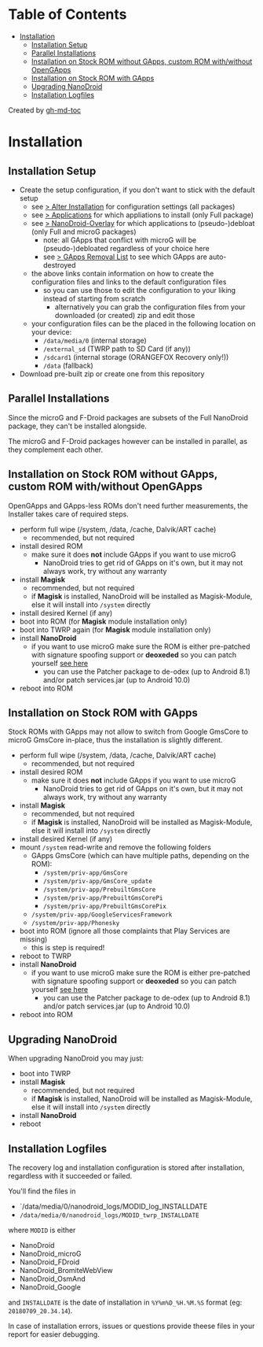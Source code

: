 Table of Contents
=================

   * [Installation](#installation)
      * [Installation Setup](#installation-setup)
      * [Parallel Installations](#parallel-installations)
      * [Installation on Stock ROM without GApps, custom ROM with/without OpenGApps](#installation-on-stock-rom-without-gapps-custom-rom-withwithout-opengapps)
      * [Installation on Stock ROM with GApps](#installation-on-stock-rom-with-gapps)
      * [Upgrading NanoDroid](#upgrading-nanodroid)
      * [Installation Logfiles](#installation-logfiles)

Created by [gh-md-toc](https://github.com/ekalinin/github-markdown-toc)

# Installation

## Installation Setup

* Create the setup configuration, if you don't want to stick with the default setup
   * see [> Alter Installation](AlterInstallation.md) for configuration settings (all packages)
   * see [> Applications](Applications.md) for which appliations to install (only Full package)
   * see [> NanoDroid-Overlay](NanoDroidOverlay.md) for which applications to (pseudo-)debloat (only Full and microG packages)
      * note: all GApps that conflict with microG will be (pseudo-)debloated regardless of your choice here
      * see [> GApps Removal List](GAppsRemoval.md) to see which GApps are auto-destroyed
   * the above links contain information on how to create the configuration files and links to the default configuration files
      * so you can use those to edit the configuration to your liking instead of starting from scratch
          * alternatively you can grab the configuration files from your downloaded (or created) zip and edit those
   * your configuration files can be the placed in the following location on your device:
      * `/data/media/0` (internal storage)
      * `/external_sd` (TWRP path to SD Card (if any))
      * `/sdcard1` (internal storage (ORANGEFOX Recovery only!))
      * `/data` (fallback)
* Download pre-built zip or create one from this repository

## Parallel Installations

Since the microG and F-Droid packages are subsets of the Full NanoDroid package, they can't be installed alongside.

The microG and F-Droid packages however can be installed in parallel, as they complement each other.

## Installation on Stock ROM without GApps, custom ROM with/without OpenGApps

OpenGApps and GApps-less ROMs don't need further measurements, the Installer takes care of required steps.

* perform full wipe (/system, /data, /cache, Dalvik/ART cache)
  * recommended, but not required
* install desired ROM
  * make sure it does **not** include GApps if you want to use microG
     * NanoDroid tries to get rid of GApps on it's own, but it may not always work, try without any warranty
* install **Magisk**
  * recommended, but not required
  * if **Magisk** is installed, NanoDroid will be installed as Magisk-Module, else it will install into `/system` directly
* install desired Kernel (if any)
* boot into ROM (for **Magisk** module installation only)
* boot into TWRP again (for **Magisk** module installation only)
* install **NanoDroid**
  * if you want to use microG make sure the ROM is either pre-patched with signature spoofing support or **deoxeded** so you can patch yourself [see here](DeodexServices.md)
     * you can use the Patcher package to de-odex (up to Android 8.1) and/or patch services.jar (up to Android 10.0)
* reboot into ROM

## Installation on Stock ROM with GApps

Stock ROMs with GApps may not allow to switch from Google GmsCore to microG GmsCore in-place, thus the installation is slightly different.

* perform full wipe (/system, /data, /cache, Dalvik/ART cache)
  * recommended, but not required
* install desired ROM
  * make sure it does **not** include GApps if you want to use microG
     * NanoDroid tries to get rid of GApps on it's own, but it may not always work, try without any warranty
* install **Magisk**
  * recommended, but not required
  * if **Magisk** is installed, NanoDroid will be installed as Magisk-Module, else it will install into `/system` directly
* install desired Kernel (if any)
* mount `/system` read-write and remove the following folders
  * GApps GmsCore (which can have multiple paths, depending on the ROM):
     * `/system/priv-app/GmsCore`
     * `/system/priv-app/GmsCore_update`
     * `/system/priv-app/PrebuiltGmsCore`
     * `/system/priv-app/PrebuiltGmsCorePi`
     * `/system/priv-app/PrebuiltGmsCorePix`
  * `/system/priv-app/GoogleServicesFramework`
  * `/system/priv-app/Phonesky`
* boot into ROM (ignore all those complaints that Play Services are missing)
  * this is step is required!
* reboot to TWRP
* install **NanoDroid**
  * if you want to use microG make sure the ROM is either pre-patched with signature spoofing support or **deoxeded** so you can patch yourself [see here](DeodexServices.md)
     * you can use the Patcher package to de-odex (up to Android 8.1) and/or patch services.jar (up to Android 10.0)
* reboot into ROM

## Upgrading NanoDroid

When upgrading NanoDroid you may just:

* boot into TWRP
* install **Magisk**
  * recommended, but not required
  * if **Magisk** is installed, NanoDroid will be installed as Magisk-Module, else it will install into `/system` directly
* install **NanoDroid**
* reboot

## Installation Logfiles

The recovery log and installation configuration is stored after installation, regardless with it succeeded or failed.

You'll find the files in

* `/data/media/0/nanodroid_logs/MODID_log_INSTALLDATE 
* `/data/media/0/nanodroid_logs/MODID_twrp_INSTALLDATE`

where `MODID` is either

* NanoDroid
* NanoDroid_microG
* NanoDroid_FDroid
* NanoDroid_BromiteWebView
* NanoDroid_OsmAnd
* NanoDroid_Google

and `INSTALLDATE` is the date of installation in `%Y%m%D_%H.%M.%S` format (eg: `20180709_20.34.14`).

In case of installation errors, issues or questions provide theese files in your report for easier debugging.
